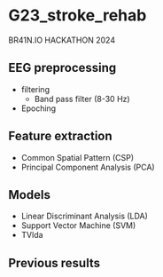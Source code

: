 # G23_stroke_rehab
BR41N.IO HACKATHON 2024 

## EEG preprocessing
- filtering
  - Band pass filter (8-30 Hz)
- Epoching

## Feature extraction
- Common Spatial Pattern (CSP)
- Principal Component Analysis (PCA)

## Models
- Linear Discriminant Analysis (LDA)
- Support Vector Machine (SVM)
- TVlda


## Previous results
